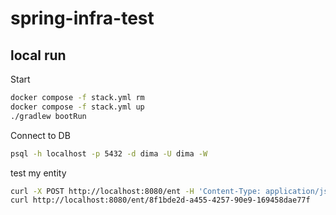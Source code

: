 # spring-infra-test

## local run

Start

```bash
docker compose -f stack.yml rm
docker compose -f stack.yml up
./gradlew bootRun
```

Connect to DB
```bash
psql -h localhost -p 5432 -d dima -U dima -W
```

test my entity
```bash
curl -X POST http://localhost:8080/ent -H 'Content-Type: application/json' -d '{"id":"8f1bde2d-a455-4257-90e9-169458dae77f", "name":"as", "value":12}'
curl http://localhost:8080/ent/8f1bde2d-a455-4257-90e9-169458dae77f
```